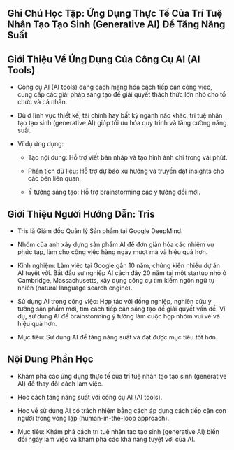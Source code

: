 ## Ghi Chú Học Tập: Ứng Dụng Thực Tế Của Trí Tuệ Nhân Tạo Tạo Sinh (Generative AI) Để Tăng Năng Suất

## Giới Thiệu Về Ứng Dụng Của Công Cụ AI (AI Tools)

- Công cụ AI (AI tools) đang cách mạng hóa cách tiếp cận công việc, cung cấp các giải pháp sáng tạo để giải quyết thách thức lớn nhỏ cho tổ chức và cá nhân.
    
- Dù ở lĩnh vực thiết kế, tài chính hay bất kỳ ngành nào khác, trí tuệ nhân tạo tạo sinh (generative AI) giúp tối ưu hóa quy trình và tăng cường năng suất.
    
- Ví dụ ứng dụng:
    
    - Tạo nội dung: Hỗ trợ viết bản nháp và tạo hình ảnh chỉ trong vài phút.
        
    - Phân tích dữ liệu: Hỗ trợ dự báo xu hướng và truyền đạt insights cho các bên liên quan.
        
    - Ý tưởng sáng tạo: Hỗ trợ brainstorming các ý tưởng đổi mới.
        

## Giới Thiệu Người Hướng Dẫn: Tris

- Tris là Giám đốc Quản lý Sản phẩm tại Google DeepMind.
    
- Nhóm của anh xây dựng sản phẩm AI để đơn giản hóa các nhiệm vụ phức tạp, làm cho công việc hàng ngày mượt mà và hiệu quả hơn.
    
- Kinh nghiệm: Làm việc tại Google gần 10 năm, chứng kiến nhiều dự án AI tuyệt vời. Bắt đầu sự nghiệp AI cách đây 20 năm tại một startup nhỏ ở Cambridge, Massachusetts, xây dựng công cụ tìm kiếm ngôn ngữ tự nhiên (natural language search engine).
    
- Sử dụng AI trong công việc: Hợp tác với đồng nghiệp, nghiên cứu ý tưởng sản phẩm mới, tìm cách tiếp cận sáng tạo để giải quyết vấn đề. Ví dụ, sử dụng AI để brainstorming ý tưởng làm cuộc họp nhóm vui vẻ và hiệu quả hơn.
    
- Mục tiêu: Sử dụng AI để tăng năng suất và đạt được mục tiêu tốt hơn.
    

## Nội Dung Phần Học

- Khám phá các ứng dụng thực tế của trí tuệ nhân tạo tạo sinh (generative AI) để thay đổi cách làm việc.
    
- Học cách tăng năng suất với công cụ AI (AI tools).
    
- Học về sử dụng AI có trách nhiệm bằng cách áp dụng cách tiếp cận con người trong vòng lặp (human-in-the-loop approach).
    
- Mục tiêu: Khám phá cách trí tuệ nhân tạo tạo sinh (generative AI) biến đổi ngày làm việc và khám phá các khả năng tuyệt vời của AI.